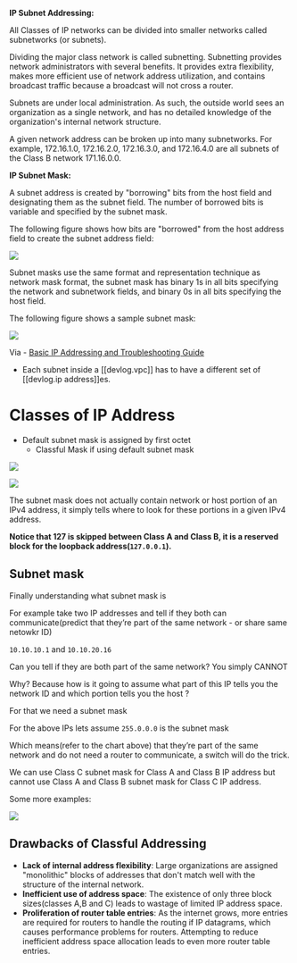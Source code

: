 
**IP Subnet Addressing:**

All Classes of IP networks can be divided into smaller networks called subnetworks (or subnets).

Dividing the major class network is called subnetting. Subnetting provides network administrators with several benefits. It provides extra flexibility, makes more efficient use of network address utilization, and contains broadcast traffic because a broadcast will not cross a router.

Subnets are under local administration. As such, the outside world sees an organization as a single network, and has no detailed knowledge of the organization's internal network structure.

A given network address can be broken up into many subnetworks. For example, 172.16.1.0, 172.16.2.0, 172.16.3.0, and 172.16.4.0 are all subnets of the Class B network 171.16.0.0.

**IP Subnet Mask:**

A subnet address is created by "borrowing" bits from the host field and designating them as the subnet field. The number of borrowed bits is variable and specified by the subnet mask.

The following figure shows how bits are "borrowed" from the host address field to create the subnet address field:

![](https://res.cloudinary.com/zubayr/image/upload/v1655736057/wiki/hnvqgvajvxuug5jct9aj.png)

Subnet masks use the same format and representation technique as network mask format, the subnet mask has binary 1s in all bits specifying the network and subnetwork fields, and binary 0s in all bits specifying the host field.

The following figure shows a sample subnet mask:

![](https://res.cloudinary.com/zubayr/image/upload/v1655736067/wiki/cz15tvvibn0kjpyo4zki.png)

Via - [Basic IP Addressing and Troubleshooting Guide](http://penta2.ufrgs.br/trouble/ts_ip.htm)

- Each subnet inside a [[devlog.vpc]] has to have a different set of [[devlog.ip address]]es.

# Classes of IP Address

- Default subnet mask is assigned by first octet
  - Classful Mask if using default subnet mask

![](https://res.cloudinary.com/zubayr/image/upload/v1656592872/wiki/duckdmgbrvvo2am5hazc.png)

![](https://res.cloudinary.com/zubayr/image/upload/v1656593725/wiki/kbyzrh9dfdqxoigaldkq.png)

The subnet mask does not actually contain network or host portion of an IPv4 address, it simply tells where to look for these portions in a given IPv4 address.

**Notice that 127 is skipped between Class A and Class B, it is a reserved block for the loopback address(`127.0.0.1`).**

## Subnet mask

Finally understanding what subnet mask is

For example take two IP addresses and tell if they both can communicate(predict that they’re part of the same network - or share same netowkr ID)

`10.10.10.1` and `10.10.20.16`

Can you tell if they are both part of the same network? You simply CANNOT

Why? Because how is it going to assume what part of this IP tells you the network ID and which portion tells you the host ?

For that we need a subnet mask

For the above IPs lets assume `255.0.0.0` is the subnet mask

Which means(refer to the chart above) that they’re part of the same network and do not need a router to communicate, a switch will do the trick.

We can use Class C subnet mask for Class A and Class B IP address but cannot use Class A and Class B subnet mask for Class C IP address.

Some more examples:

![](https://res.cloudinary.com/zubayr/image/upload/v1656594629/wiki/hk9tpoxztalbecnkahgl.png)

## Drawbacks of Classful Addressing

- **Lack of internal address flexibility**: Large organizations are assigned "monolithic" blocks of addresses that don't match well with the structure of the internal network.
- **Inefficient use of address space**: The existence of only three block sizes(classes A,B and C) leads to wastage of limited IP address space.
- **Proliferation of router table entries**: As the internet grows, more entries are required for routers to handle the routing if IP datagrams, which causes performance problems for routers. Attempting to reduce inefficient address space allocation leads to even more router table entries.
